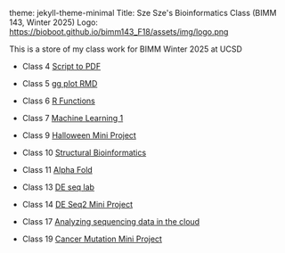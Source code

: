 
theme: jekyll-theme-minimal 
Title: Sze Sze's Bioinformatics Class (BIMM 143, Winter 2025)
Logo: https://bioboot.github.io/bimm143_F18/assets/img/logo.png

This is a store of my class work for BIMM Winter 2025 at UCSD 
- Class 4 [Script to PDF](https://htmlpreview.github.io/?https://github.com/ilovematchacell/bimm143/blob/main/Class_4_intro_to_r.pdf)
  
- Class 5 [gg plot RMD](https://htmlpreview.github.io/?https://github.com/ilovematchacell/bimm143/blob/main/class05.pdf)

- Class 6 [R Functions](https://htmlpreview.github.io/?https://github.com/ilovematchacell/bimm143/blob/main/Homework%206.html)

- Class 7 [Machine Learning 1](https://htmlpreview.github.io/?https://github.com/ilovematchacell/bimm143/blob/main/class07.pdf)
  
- Class 9 [Halloween Mini Project](https://htmlpreview.github.io/?https://github.com/ilovematchacell/bimm143/blob/main/class09.html)

- Class 10 [Structural Bioinformatics](https://htmlpreview.github.io/?https://github.com/ilovematchacell/bimm143/blob/main/class10.pdf) 

- Class 11 [Alpha Fold](https://htmlpreview.github.io/?https://github.com/ilovematchacell/bimm143/blob/main/class11.html)

- Class 13 [DE seq lab](https://htmlpreview.github.io/?https://github.com/ilovematchacell/bimm143/blob/main/Class%2013/class%2013.html)

- Class 14 [DE Seq2 Mini Project](https://htmlpreview.github.io/?https://github.com/ilovematchacell/bimm143/blob/main/class14.html)

- Class 17 [Analyzing sequencing data in the cloud](https://htmlpreview.github.io?https://github.com/ilovematchacell/bimm143/blob/main/class%2017%20hw.nb.html)

- Class 19 [Cancer Mutation Mini Project](https://htmlpreview.github.io/?https://github.com/ilovematchacell/bimm143/blob/main/lab%2018.html)
